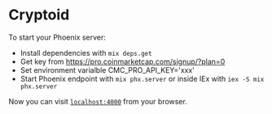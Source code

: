 # Cryptoid

To start your Phoenix server:

  * Install dependencies with `mix deps.get`
  * Get key from https://pro.coinmarketcap.com/signup/?plan=0
  * Set environment varialble CMC_PRO_API_KEY='xxx'
  * Start Phoenix endpoint with `mix phx.server` or inside IEx with `iex -S mix phx.server`

Now you can visit [`localhost:4000`](http://localhost:4000) from your browser.
